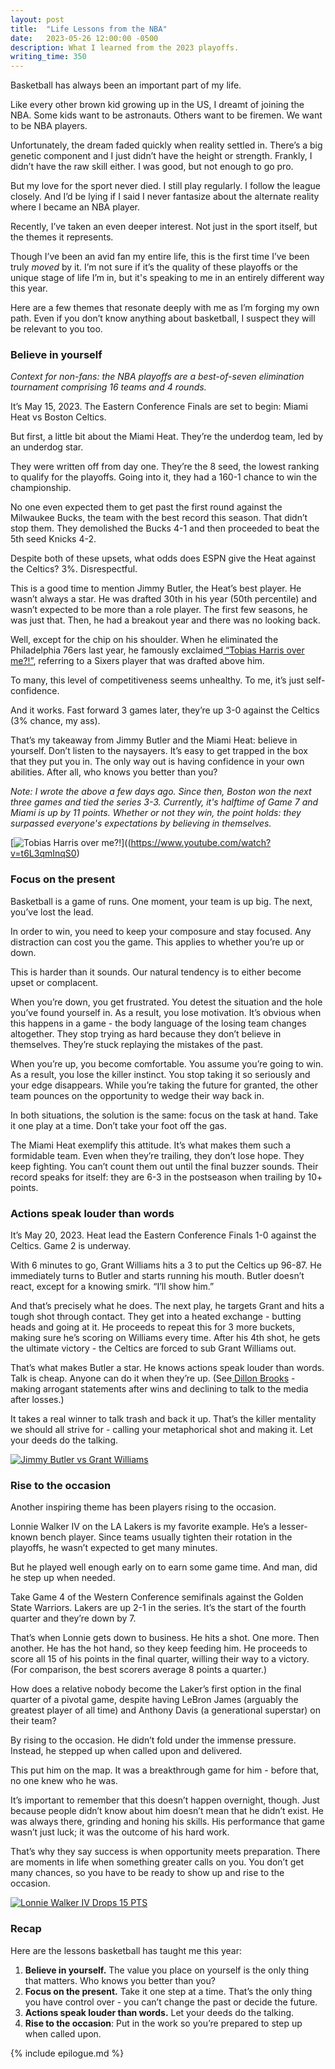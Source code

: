 ```yaml
---
layout: post
title:  "Life Lessons from the NBA"
date:   2023-05-26 12:00:00 -0500
description: What I learned from the 2023 playoffs.
writing_time: 350
---
```


Basketball has always been an important part of my life.

Like every other brown kid growing up in the US, I dreamt of joining the NBA. Some kids want to be astronauts. Others want to be firemen. We want to be NBA players.

Unfortunately, the dream faded quickly when reality settled in. There’s a big genetic component and I just didn’t have the height or strength. Frankly, I didn’t have the raw skill either. I was good, but not enough to go pro.

But my love for the sport never died. I still play regularly. I follow the league closely. And I’d be lying if I said I never fantasize about the alternate reality where I became an NBA player.

Recently, I’ve taken an even deeper interest. Not just in the sport itself, but the themes it represents.

Though I’ve been an avid fan my entire life, this is the first time I’ve been truly *moved* by it. I’m not sure if it’s the quality of these playoffs or the unique stage of life I’m in, but it's speaking to me in an entirely different way this year.

Here are a few themes that resonate deeply with me as I’m forging my own path. Even if you don’t know anything about basketball, I suspect they will be relevant to you too.

### Believe in yourself

*Context for non-fans: the NBA playoffs are a best-of-seven elimination tournament comprising 16 teams and 4 rounds.*

It’s May 15, 2023. The Eastern Conference Finals are set to begin: Miami Heat vs Boston Celtics.

But first, a little bit about the Miami Heat. They’re the underdog team, led by an underdog star.

They were written off from day one. They’re the 8 seed, the lowest ranking to qualify for the playoffs. Going into it, they had a 160-1 chance to win the championship.

No one even expected them to get past the first round against the Milwaukee Bucks, the team with the best record this season. That didn’t stop them. They demolished the Bucks 4-1 and then proceeded to beat the 5th seed Knicks 4-2.

Despite both of these upsets, what odds does ESPN give the Heat against the Celtics? 3%. Disrespectful.

This is a good time to mention Jimmy Butler, the Heat’s best player. He wasn’t always a star. He was drafted 30th in his year (50th percentile) and wasn’t expected to be more than a role player. The first few seasons, he was just that. Then, he had a breakout year and there was no looking back.

Well, except for the chip on his shoulder. When he eliminated the Philadelphia 76ers last year, he famously exclaimed[ “Tobias Harris over me?!”](https://www.youtube.com/watch?v=t6L3qmInqS0), referring to a Sixers player that was drafted above him.

To many, this level of competitiveness seems unhealthy. To me, it’s just self-confidence.

And it works. Fast forward 3 games later, they’re up 3-0 against the Celtics (3% chance, my ass).

That’s my takeaway from Jimmy Butler and the Miami Heat: believe in yourself. Don’t listen to the naysayers. It’s easy to get trapped in the box that they put you in. The only way out is having confidence in your own abilities. After all, who knows you better than you?

*Note: I wrote the above a few days ago. Since then, Boston won the next three games and tied the series 3-3. Currently, it's halftime of Game 7 and Miami is up by 11 points. Whether or not they win, the point holds: they surpassed everyone's expectations by believing in themselves.*

[![Tobias Harris over me?!](https://img.youtube.com/vi/t6L3qmInqS0/0.jpg)]((https://www.youtube.com/watch?v=t6L3qmInqS0)

### Focus on the present

Basketball is a game of runs. One moment, your team is up big. The next, you’ve lost the lead.

In order to win, you need to keep your composure and stay focused. Any distraction can cost you the game. This applies to whether you’re up or down.

This is harder than it sounds. Our natural tendency is to either become upset or complacent.

When you’re down, you get frustrated. You detest the situation and the hole you’ve found yourself in. As a result, you lose motivation. It’s obvious when this happens in a game - the body language of the losing team changes altogether. They stop trying as hard because they don’t believe in themselves. They’re stuck replaying the mistakes of the past.

When you’re up, you become comfortable. You assume you’re going to win. As a result, you lose the killer instinct. You stop taking it so seriously and your edge disappears. While you’re taking the future for granted, the other team pounces on the opportunity to wedge their way back in.

In both situations, the solution is the same: focus on the task at hand. Take it one play at a time. Don’t take your foot off the gas.

The Miami Heat exemplify this attitude. It’s what makes them such a formidable team. Even when they’re trailing, they don’t lose hope. They keep fighting. You can’t count them out until the final buzzer sounds. Their record speaks for itself: they are 6-3 in the postseason when trailing by 10+ points.

### Actions speak louder than words

It’s May 20, 2023. Heat lead the Eastern Conference Finals 1-0 against the Celtics. Game 2 is underway.

With 6 minutes to go, Grant Williams hits a 3 to put the Celtics up 96-87. He immediately turns to Butler and starts running his mouth. Butler doesn’t react, except for a knowing smirk. “I’ll show him.”

And that’s precisely what he does. The next play, he targets Grant and hits a tough shot through contact. They get into a heated exchange - butting heads and going at it. He proceeds to repeat this for 3 more buckets, making sure he’s scoring on Williams every time. After his 4th shot, he gets the ultimate victory - the Celtics are forced to sub Grant Williams out.

That’s what makes Butler a star. He knows actions speak louder than words. Talk is cheap. Anyone can do it when they’re up. (See[ Dillon Brooks](https://lebronwire.usatoday.com/2023/04/29/once-again-dillon-brooks-refused-to-talk-to-the-media-after-lakers-beat-grizzlies/) - making arrogant statements after wins and declining to talk to the media after losses.)

It takes a real winner to talk trash and back it up. That’s the killer mentality we should all strive for - calling your metaphorical shot and making it. Let your deeds do the talking.

[![Jimmy Butler vs Grant Williams](https://img.youtube.com/vi/5ldCRGbOAHk/0.jpg)](https://www.youtube.com/watch?v=5ldCRGbOAHk)

### Rise to the occasion

Another inspiring theme has been players rising to the occasion.

Lonnie Walker IV on the LA Lakers is my favorite example. He’s a lesser-known bench player. Since teams usually tighten their rotation in the playoffs, he wasn’t expected to get many minutes.

But he played well enough early on to earn some game time. And man, did he step up when needed.

Take Game 4 of the Western Conference semifinals against the Golden State Warriors. Lakers are up 2-1 in the series. It’s the start of the fourth quarter and they’re down by 7.

That’s when Lonnie gets down to business. He hits a shot. One more. Then another. He has the hot hand, so they keep feeding him. He proceeds to score all 15 of his points in the final quarter, willing their way to a victory. (For comparison, the best scorers average 8 points a quarter.)

How does a relative nobody become the Laker’s first option in the final quarter of a pivotal game, despite having LeBron James (arguably the greatest player of all time) and Anthony Davis (a generational superstar) on their team?

By rising to the occasion. He didn’t fold under the immense pressure. Instead, he stepped up when called upon and delivered.

This put him on the map. It was a breakthrough game for him - before that, no one knew who he was.

It’s important to remember that this doesn’t happen overnight, though. Just because people didn’t know about him doesn’t mean that he didn’t exist. He was always there, grinding and honing his skills. His performance that game wasn’t just luck; it was the outcome of his hard work.

That’s why they say success is when opportunity meets preparation. There are moments in life when something greater calls on you. You don’t get many chances, so you have to be ready to show up and rise to the occasion.

[![Lonnie Walker IV Drops 15 PTS](https://img.youtube.com/vi/occnDWIKFW4/0.jpg)](https://www.youtube.com/watch?v=occnDWIKFW4)

### Recap

Here are the lessons basketball has taught me this year:

1. **Believe in yourself.** The value you place on yourself is the only thing that matters. Who knows you better than you?
2. **Focus on the present.** Take it one step at a time. That’s the only thing you have control over - you can’t change the past or decide the future.
3. **Actions speak louder than words.** Let your deeds do the talking.
4. **Rise to the occasion**: Put in the work so you’re prepared to step up when called upon.

{% include epilogue.md %}
